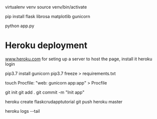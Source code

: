 virtualenv venv
source venv/bin/activate

pip install flask librosa matplotlib gunicorn

python app.py


# Heroku deployment

www.heroku.com for seting up a server to host the page, install it
heroku login

pip3.7 install gunicorn
pip3.7 freeze > requirements.txt

touch Procfile:
"web: gunicorn app:app" > Procfile

git init 
git add .
git commit -m "Init app"

heroku create flaskcrudapptutorial
git push heroku master

heroku logs --tail